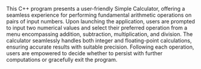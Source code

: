 This C++ program presents a user-friendly Simple Calculator, 
offering a seamless experience for performing fundamental arithmetic operations on pairs of input numbers. 
Upon launching the application, users are prompted to input two numerical values and select their preferred operation 
from a menu encompassing addition, subtraction, multiplication, and division. The calculator seamlessly handles both integer and floating-point calculations,
ensuring accurate results with suitable precision. Following each operation, users are empowered to decide
whether to persist with further computations or gracefully exit the program.
